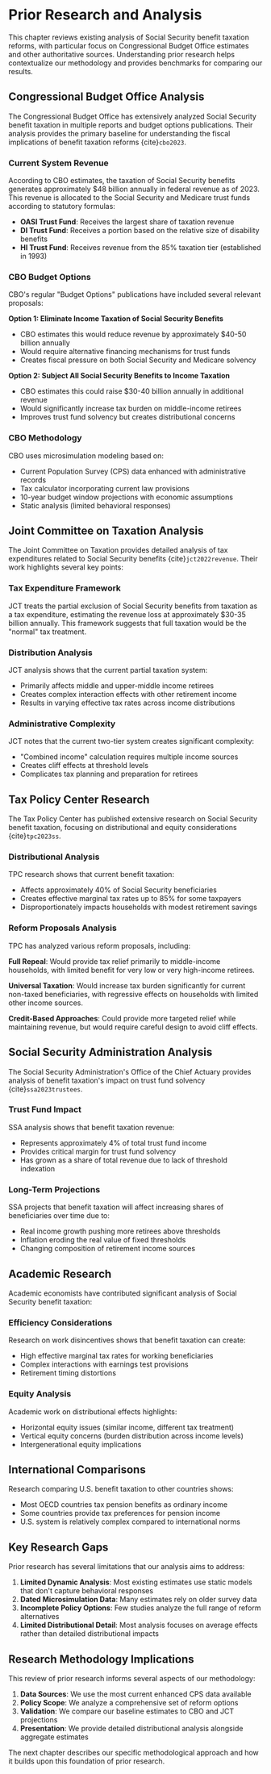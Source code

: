 # Prior Research and Analysis

This chapter reviews existing analysis of Social Security benefit taxation reforms, with particular focus on Congressional Budget Office estimates and other authoritative sources. Understanding prior research helps contextualize our methodology and provides benchmarks for comparing our results.

## Congressional Budget Office Analysis

The Congressional Budget Office has extensively analyzed Social Security benefit taxation in multiple reports and budget options publications. Their analysis provides the primary baseline for understanding the fiscal implications of benefit taxation reforms {cite}`cbo2023`.

### Current System Revenue

According to CBO estimates, the taxation of Social Security benefits generates approximately $48 billion annually in federal revenue as of 2023. This revenue is allocated to the Social Security and Medicare trust funds according to statutory formulas:

- **OASI Trust Fund**: Receives the largest share of taxation revenue
- **DI Trust Fund**: Receives a portion based on the relative size of disability benefits
- **HI Trust Fund**: Receives revenue from the 85% taxation tier (established in 1993)

### CBO Budget Options

CBO's regular "Budget Options" publications have included several relevant proposals:

**Option 1: Eliminate Income Taxation of Social Security Benefits**
- CBO estimates this would reduce revenue by approximately $40-50 billion annually
- Would require alternative financing mechanisms for trust funds
- Creates fiscal pressure on both Social Security and Medicare solvency

**Option 2: Subject All Social Security Benefits to Income Taxation**
- CBO estimates this could raise $30-40 billion annually in additional revenue
- Would significantly increase tax burden on middle-income retirees
- Improves trust fund solvency but creates distributional concerns

### CBO Methodology

CBO uses microsimulation modeling based on:
- Current Population Survey (CPS) data enhanced with administrative records
- Tax calculator incorporating current law provisions
- 10-year budget window projections with economic assumptions
- Static analysis (limited behavioral responses)

## Joint Committee on Taxation Analysis

The Joint Committee on Taxation provides detailed analysis of tax expenditures related to Social Security benefits {cite}`jct2022revenue`. Their work highlights several key points:

### Tax Expenditure Framework

JCT treats the partial exclusion of Social Security benefits from taxation as a tax expenditure, estimating the revenue loss at approximately $30-35 billion annually. This framework suggests that full taxation would be the "normal" tax treatment.

### Distribution Analysis

JCT analysis shows that the current partial taxation system:
- Primarily affects middle and upper-middle income retirees
- Creates complex interaction effects with other retirement income
- Results in varying effective tax rates across income distributions

### Administrative Complexity

JCT notes that the current two-tier system creates significant complexity:
- "Combined income" calculation requires multiple income sources
- Creates cliff effects at threshold levels
- Complicates tax planning and preparation for retirees

## Tax Policy Center Research

The Tax Policy Center has published extensive research on Social Security benefit taxation, focusing on distributional and equity considerations {cite}`tpc2023ss`.

### Distributional Analysis

TPC research shows that current benefit taxation:
- Affects approximately 40% of Social Security beneficiaries
- Creates effective marginal tax rates up to 85% for some taxpayers
- Disproportionately impacts households with modest retirement savings

### Reform Proposals Analysis

TPC has analyzed various reform proposals, including:

**Full Repeal**: Would provide tax relief primarily to middle-income households, with limited benefit for very low or very high-income retirees.

**Universal Taxation**: Would increase tax burden significantly for current non-taxed beneficiaries, with regressive effects on households with limited other income sources.

**Credit-Based Approaches**: Could provide more targeted relief while maintaining revenue, but would require careful design to avoid cliff effects.

## Social Security Administration Analysis

The Social Security Administration's Office of the Chief Actuary provides analysis of benefit taxation's impact on trust fund solvency {cite}`ssa2023trustees`.

### Trust Fund Impact

SSA analysis shows that benefit taxation revenue:
- Represents approximately 4% of total trust fund income
- Provides critical margin for trust fund solvency
- Has grown as a share of total revenue due to lack of threshold indexation

### Long-Term Projections

SSA projects that benefit taxation will affect increasing shares of beneficiaries over time due to:
- Real income growth pushing more retirees above thresholds
- Inflation eroding the real value of fixed thresholds
- Changing composition of retirement income sources

## Academic Research

Academic economists have contributed significant analysis of Social Security benefit taxation:

### Efficiency Considerations

Research on work disincentives shows that benefit taxation can create:
- High effective marginal tax rates for working beneficiaries
- Complex interactions with earnings test provisions
- Retirement timing distortions

### Equity Analysis

Academic work on distributional effects highlights:
- Horizontal equity issues (similar income, different tax treatment)
- Vertical equity concerns (burden distribution across income levels)
- Intergenerational equity implications

## International Comparisons

Research comparing U.S. benefit taxation to other countries shows:
- Most OECD countries tax pension benefits as ordinary income
- Some countries provide tax preferences for pension income
- U.S. system is relatively complex compared to international norms

## Key Research Gaps

Prior research has several limitations that our analysis aims to address:

1. **Limited Dynamic Analysis**: Most existing estimates use static models that don't capture behavioral responses
2. **Dated Microsimulation Data**: Many estimates rely on older survey data
3. **Incomplete Policy Options**: Few studies analyze the full range of reform alternatives
4. **Limited Distributional Detail**: Most analysis focuses on average effects rather than detailed distributional impacts

## Research Methodology Implications

This review of prior research informs several aspects of our methodology:

1. **Data Sources**: We use the most current enhanced CPS data available
2. **Policy Scope**: We analyze a comprehensive set of reform options
3. **Validation**: We compare our baseline estimates to CBO and JCT projections
4. **Presentation**: We provide detailed distributional analysis alongside aggregate estimates

The next chapter describes our specific methodological approach and how it builds upon this foundation of prior research.
